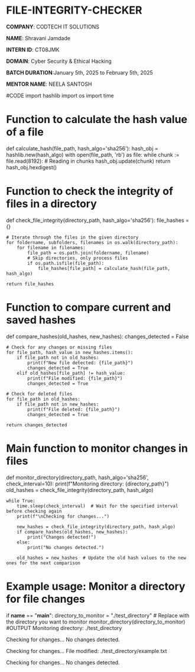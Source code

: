 # FILE-INTEGRITY-CHECKER

**COMPANY**: CODTECH IT SOLUTIONS

**NAME**:  Shravani Jamdade

**INTERN ID**: CT08JMK

**DOMAIN**: Cyber Security & Ethical Hacking

**BATCH DURATION**:January 5th, 2025 to February 5th, 2025

**MENTOR NAME**: NEELA SANTOSH

#CODE 
import hashlib
import os
import time

# Function to calculate the hash value of a file
def calculate_hash(file_path, hash_algo='sha256'):
    hash_obj = hashlib.new(hash_algo)
    with open(file_path, 'rb') as file:
        while chunk := file.read(8192):  # Reading in chunks
            hash_obj.update(chunk)
    return hash_obj.hexdigest()

# Function to check the integrity of files in a directory
def check_file_integrity(directory_path, hash_algo='sha256'):
    file_hashes = {}
    
    # Iterate through the files in the given directory
    for foldername, subfolders, filenames in os.walk(directory_path):
        for filename in filenames:
            file_path = os.path.join(foldername, filename)
            # Skip directories, only process files
            if os.path.isfile(file_path):
                file_hashes[file_path] = calculate_hash(file_path, hash_algo)
    
    return file_hashes

# Function to compare current and saved hashes
def compare_hashes(old_hashes, new_hashes):
    changes_detected = False
    
    # Check for any changes or missing files
    for file_path, hash_value in new_hashes.items():
        if file_path not in old_hashes:
            print(f"New file detected: {file_path}")
            changes_detected = True
        elif old_hashes[file_path] != hash_value:
            print(f"File modified: {file_path}")
            changes_detected = True

    # Check for deleted files
    for file_path in old_hashes:
        if file_path not in new_hashes:
            print(f"File deleted: {file_path}")
            changes_detected = True
    
    return changes_detected

# Main function to monitor changes in files
def monitor_directory(directory_path, hash_algo='sha256', check_interval=10):
    print(f"Monitoring directory: {directory_path}")
    old_hashes = check_file_integrity(directory_path, hash_algo)
    
    while True:
        time.sleep(check_interval)  # Wait for the specified interval before checking again
        print(f"\nChecking for changes...")
        
        new_hashes = check_file_integrity(directory_path, hash_algo)
        if compare_hashes(old_hashes, new_hashes):
            print("Changes detected!")
        else:
            print("No changes detected.")
        
        old_hashes = new_hashes  # Update the old hash values to the new ones for the next comparison

# Example usage: Monitor a directory for file changes
if __name__ == "__main__":
    directory_to_monitor = "./test_directory"  # Replace with the directory you want to monitor
    monitor_directory(directory_to_monitor)
#OUTPUT
Monitoring directory: ./test_directory

Checking for changes...
No changes detected.

Checking for changes...
File modified: ./test_directory/example.txt

Checking for changes...
No changes detected.


















